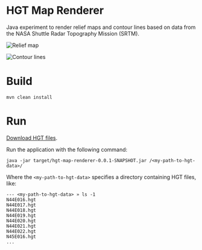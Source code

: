 # HGT Map Renderer

Java experiment to render relief maps and contour lines based on data from the NASA Shuttle Radar Topography Mission (SRTM).

![Relief map](https://github.com/dodie/hgt-map-renderer/blob/master/docs/reliefmap.png "Relief map")

![Contour lines](https://github.com/dodie/hgt-map-renderer/blob/master/docs/contour.png "Contour lines")

# Build

```
mvn clean install
```

# Run

[Download HGT files](https://www2.jpl.nasa.gov/srtm/cbanddataproducts.html).

Run the application with the following command:

```
java -jar target/hgt-map-renderer-0.0.1-SNAPSHOT.jar /<my-path-to-hgt-data>/
```

Where the `<my-path-to-hgt-data>` specifies a directory containing HGT files, like:

```
--- <my-path-to-hgt-data> » ls -1
N44E016.hgt
N44E017.hgt
N44E018.hgt
N44E019.hgt
N44E020.hgt
N44E021.hgt
N44E022.hgt
N45E016.hgt
...
```


